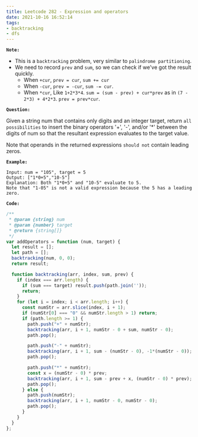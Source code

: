 ```yaml
---
title: Leetcode 282 - Expression and operators
date: 2021-10-16 16:52:14
tags:
- backtracking
- dfs
---
```

**`Note:`**
- This is a `backtracking` problem, very similar to `palindrome partitioning`.
- We need to record `prev` and `sum`, so we can check if we've got the result quickly.
  - When `+cur`, `prev = cur`, `sum += cur`
  - When `-cur`, `prev = -cur`, `sum -= cur`.
  - When `*cur`, Like `1+2*3*4`. `sum = (sum - prev) + cur*prev` as in `(7 - 2*3) + 4*2*3`. `prev = prev*cur`.

**`Question:`**

Given a string num that contains only digits and an integer target, return `all possibilities` to insert the binary operators '+', '-', and/or '*' between the digits of num so that the resultant expression evaluates to the target value.

Note that operands in the returned expressions `should not` contain leading zeros.

**`Example:`**
```
Input: num = "105", target = 5
Output: ["1*0+5","10-5"]
Explanation: Both "1*0+5" and "10-5" evaluate to 5.
Note that "1-05" is not a valid expression because the 5 has a leading zero.
```

**`Code:`**
```javascript
/**
 * @param {string} num
 * @param {number} target
 * @return {string[]}
 */
var addOperators = function (num, target) {
  let result = [];
  let path = [];
  backtracking(num, 0, 0);
  return result;

  function backtracking(arr, index, sum, prev) {
    if (index === arr.length) {
      if (sum === target) result.push(path.join(''));
      return;
    }
    for (let i = index; i < arr.length; i++) {
      const numStr = arr.slice(index, i + 1);
      if (numStr[0] === "0" && numStr.length > 1) return;
      if (path.length >= 1) {
        path.push("+" + numStr);
        backtracking(arr, i + 1, numStr - 0 + sum, numStr - 0);
        path.pop();

        path.push("-" + numStr);
        backtracking(arr, i + 1, sum - (numStr - 0), -1*(numStr - 0));
        path.pop();

        path.push("*" + numStr);
        const x = (numStr - 0) * prev;
        backtracking(arr, i + 1, sum - prev + x, (numStr - 0) * prev);
        path.pop();
      } else {
        path.push(numStr);
        backtracking(arr, i + 1, numStr - 0, numStr - 0);
        path.pop();
      }
    }
  }
};
```